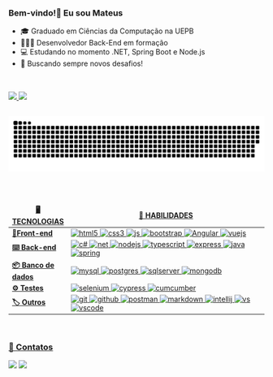### Bem-vindo!👋 Eu sou Mateus


- 🎓 Graduado em Ciências da Computação na UEPB
- 👨🏽‍💻 Desenvolvedor Back-End em formação
- 💻 Estudando no momento .NET, Spring Boot e Node.js
- 💭 Buscando sempre novos desafios!

##
<br>

 <div>
  <a href="https://github.com/mateus-ssouza">
  <img height="180em" src="https://github-readme-stats.vercel.app/api?username=mateus-ssouza&show_icons=true&theme=highcontrast&include_all_commits=true"/>
  <img height="180em" src="https://github-readme-stats.vercel.app/api/top-langs/?username=mateus-ssouza&layout=compact&langs_count=7&theme=highcontrast"/>
</div>
   
##
 
![Snake animation](https://github.com/mateus-ssouza/mateus-ssouza/blob/output/github-contribution-grid-snake.svg)

##

<br>

<table>
  <thead align="center">
    <tr>
      	<td><b>🖥 TECNOLOGIAS</b></td>
	<td><b>🌟 HABILIDADES</b></td>
    </tr>
  </thead>
  <tbody>
    <tr>
	    <td> <b>📱Front-end</b></td>
	    <td>
		    <img alt="html5" src="https://img.shields.io/badge/-HTML5-E34F26?style=flat-square&logo=html5&logoColor=white" />
		    <img alt="css3" src="https://img.shields.io/badge/CSS-239120?&style=flat-square&logo=css3&logoColor=white" />
		    <img alt="js" src="https://img.shields.io/badge/JavaScript-F7DF1E?style=flat-square&logo=javascript&logoColor=black" />
		    <img alt="bootstrap" src="https://img.shields.io/badge/Bootstrap-563D7C?style=flat-square&logo=bootstrap&logoColor=white" /> 
		    <img alt="Angular" src="https://img.shields.io/badge/Angular-DD0031?style=flat-square&logo=angular&logoColor=white" />
		    <img alt="vuejs" src="https://img.shields.io/badge/Vue.js-4FC08D?style=flat-square&logo=vue.js&logoColor=white" />
	    </td>
    </tr>
    <tr>
	   <td> <b>⌨️ Back-end</b></td>
	     <td width="600px">
		     <img alt="c#" src="https://img.shields.io/badge/C%23-239120?style=flat-square&logo=c-sharp&logoColor=white" />
		     <img alt="net" src="https://img.shields.io/badge/.NET-5C2D91?style=flat-square&logo=.net&logoColor=white" />
		     <img alt="nodejs" src="https://img.shields.io/badge/Node.js-339933?style=flat-square&logo=node.js&logoColor=white" />
		     <img alt="typescript" src="https://img.shields.io/badge/TypeScript-3178C6?style=flat-square&logo=typescript&logoColor=white" />
		     <img alt="express" src="https://img.shields.io/badge/Express-000000?style=flat-square&logo=express&logoColor=white" />
		     <img alt="java" src="https://img.shields.io/badge/Java-ED8B00?style=flat-squaree&logo=java&logoColor=white" />
		     <img alt="spring" src="https://img.shields.io/badge/Spring-6DB33F?style=flat-square&logo=spring&logoColor=white" />
	    </td>
    </tr>
    <tr>
	   <td> <b>📦 Banco de dados</b></td>
	     <td width="600px">
		     <img alt="mysql" src="https://img.shields.io/badge/MySQL-4479A1?style==flat-square&logo=mysql&logoColor=white" />
		     <img alt="postgres" src="https://img.shields.io/badge/PostgreSQL-316192?style=flat-square&logo=postgresql&logoColor=white" />
		     <img alt="sqlserver" src="https://img.shields.io/badge/SQL%20Server-CC2927?style=flat-square&logo=microsoft-sql-server&logoColor=white" />
		     <img alt="mongodb" src="https://img.shields.io/badge/MongoDB-47A248?style=flat-square&logo=mongodb&logoColor=white" />
	    </td>
    </tr>
    <tr>
	   <td> <b>⚙️ Testes</b></td>
	     <td width="600px">
		    <img alt="selenium" src="https://img.shields.io/badge/Selenium%20WebDriver-43B02A?style=flat-square&logo=selenium&logoColor=white" />
		    <img alt="cypress" src="https://img.shields.io/badge/Cypress-17202C?style=flat-square&logo=cypress&logoColor=white" />
		    <img alt="cumcumber" src="https://img.shields.io/badge/Cucumber-23D96C?style=flat-square&logo=cucumber&logoColor=white" />
	    </td>
    </tr>
    <tr>
	    <td> <b>🏷 Outros</b></td>
	     <td >
		    <img alt="git" src="https://img.shields.io/badge/-Git-F05032?style=flat-square&logo=git&logoColor=white" />
		    <img alt="github" src="https://img.shields.io/badge/github-%23121011.svg?style=flat-square&logo=github&logoColor=white" />
		    <img alt="postman" src="https://img.shields.io/badge/Postman-FF6C37?style=flat-square&logo=postman&logoColor=white" />
		    <img alt="markdown" src="https://img.shields.io/badge/Markdown-000000?style=flat-square&logo=markdown&logoColor=white" />
      <img alt="intellij" src="https://img.shields.io/badge/IntelliJ%20IDEA-000000?style=flat-square&logo=intellij-idea&logoColor=white" />
      <img alt="vs" src="https://img.shields.io/badge/Visual%20Studio-5C2D91?style=flat-square&logo=visual-studio&logoColor=white" />
      <img alt="vscode" src="https://img.shields.io/badge/Visual%20Studio%20Code-007ACC?style=flat-square&logo=visual-studio-code&logoColor=white" />
	    </td>
    </tr>
  </tbody>
</table>

<br>

### 🪪 Contatos
<div>
 <a href="mailto:msouzacrv@gmail.com"><img src="https://img.shields.io/badge/-Gmail-%23333?style=for-the-badge&logo=gmail&logoColor=white" target="_blank"></a>
 <a href="https://www.linkedin.com/in/mateus-ssouza/" target="_blank"><img src="https://img.shields.io/badge/-LinkedIn-%230077B5?style=for-the-badge&logo=linkedin&logoColor=white" target="_blank"></a> 
</div>
